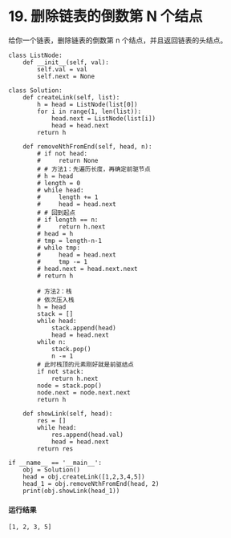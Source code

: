 # 19. 删除链表的倒数第 N 个结点
给你一个链表，删除链表的倒数第 n 个结点，并且返回链表的头结点。

    class ListNode:
        def __init__(self, val):
            self.val = val
            self.next = None

    class Solution:
        def createLink(self, list):
            h = head = ListNode(list[0])
            for i in range(1, len(list)):
                head.next = ListNode(list[i])
                head = head.next
            return h

        def removeNthFromEnd(self, head, n):
            # if not head:
            #     return None
            # # 方法1：先遍历长度，再确定前驱节点
            # h = head
            # length = 0
            # while head:
            #     length += 1
            #     head = head.next
            # # 回到起点
            # if length == n:
            #     return h.next
            # head = h
            # tmp = length-n-1
            # while tmp:
            #     head = head.next
            #     tmp -= 1
            # head.next = head.next.next
            # return h

            # 方法2：栈
            # 依次压入栈
            h = head
            stack = []
            while head:
                stack.append(head)
                head = head.next
            while n:
                stack.pop()
                n -= 1
            # 此时栈顶的元素刚好就是前驱结点
            if not stack:
                return h.next
            node = stack.pop()
            node.next = node.next.next
            return h

        def showLink(self, head):
            res = []
            while head:
                res.append(head.val)
                head = head.next
            return res

    if __name__ == '__main__':
        obj = Solution()
        head = obj.createLink([1,2,3,4,5])
        head_1 = obj.removeNthFromEnd(head, 2)
        print(obj.showLink(head_1))
        
#### 运行结果
    [1, 2, 3, 5]
